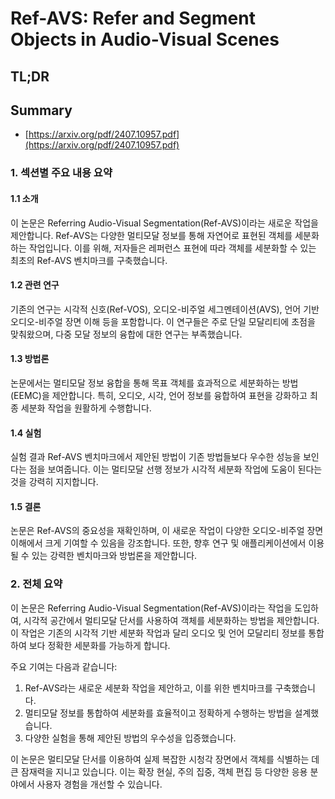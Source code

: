# Ref-AVS: Refer and Segment Objects in Audio-Visual Scenes
## TL;DR
## Summary
- [https://arxiv.org/pdf/2407.10957.pdf](https://arxiv.org/pdf/2407.10957.pdf)

### 1. 섹션별 주요 내용 요약

#### 1.1 소개
이 논문은 Referring Audio-Visual Segmentation(Ref-AVS)이라는 새로운 작업을 제안합니다. Ref-AVS는 다양한 멀티모달 정보를 통해 자연어로 표현된 객체를 세분화하는 작업입니다. 이를 위해, 저자들은 레퍼런스 표현에 따라 객체를 세분화할 수 있는 최초의 Ref-AVS 벤치마크를 구축했습니다.

#### 1.2 관련 연구
기존의 연구는 시각적 신호(Ref-VOS), 오디오-비주얼 세그멘테이션(AVS), 언어 기반 오디오-비주얼 장면 이해 등을 포함합니다. 이 연구들은 주로 단일 모달리티에 초점을 맞춰왔으며, 다중 모달 정보의 융합에 대한 연구는 부족했습니다.

#### 1.3 방법론
논문에서는 멀티모달 정보 융합을 통해 목표 객체를 효과적으로 세분화하는 방법(EEMC)을 제안합니다. 특히, 오디오, 시각, 언어 정보를 융합하여 표현을 강화하고 최종 세분화 작업을 원활하게 수행합니다.

#### 1.4 실험
실험 결과 Ref-AVS 벤치마크에서 제안된 방법이 기존 방법들보다 우수한 성능을 보인다는 점을 보여줍니다. 이는 멀티모달 선행 정보가 시각적 세분화 작업에 도움이 된다는 것을 강력히 지지합니다.

#### 1.5 결론
논문은 Ref-AVS의 중요성을 재확인하며, 이 새로운 작업이 다양한 오디오-비주얼 장면 이해에서 크게 기여할 수 있음을 강조합니다. 또한, 향후 연구 및 애플리케이션에서 이용될 수 있는 강력한 벤치마크와 방법론을 제안합니다.

### 2. 전체 요약
이 논문은 Referring Audio-Visual Segmentation(Ref-AVS)이라는 작업을 도입하여, 시각적 공간에서 멀티모달 단서를 사용하여 객체를 세분화하는 방법을 제안합니다. 이 작업은 기존의 시각적 기반 세분화 작업과 달리 오디오 및 언어 모달리티 정보를 통합하여 보다 정확한 세분화를 가능하게 합니다. 

주요 기여는 다음과 같습니다:
1. Ref-AVS라는 새로운 세분화 작업을 제안하고, 이를 위한 벤치마크를 구축했습니다.
2. 멀티모달 정보를 통합하여 세분화를 효율적이고 정확하게 수행하는 방법을 설계했습니다.
3. 다양한 실험을 통해 제안된 방법의 우수성을 입증했습니다.

이 논문은 멀티모달 단서를 이용하여 실제 복잡한 시청각 장면에서 객체를 식별하는 데 큰 잠재력을 지니고 있습니다. 이는 확장 현실, 주의 집중, 객체 편집 등 다양한 응용 분야에서 사용자 경험을 개선할 수 있습니다.